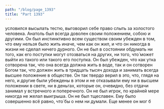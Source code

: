 ```yaml
---
path: "/blog/page_1393"
title: "Part 1393"
---
```


условился высылать тестю, выговорил себе право слыть за холостого человека.
Анатоль был всегда доволен своим положением, собою и другими. Он был инстинктивно всем существом своим убежден в том, что ему нельзя было жить иначе, чем как он жил, и что он никогда в жизни не сделал ничего дурного. Он не был в состоянии обдумать ни того, как его поступки могут отозваться на других, ни того, что́ может выйти из такого или такого его поступка. Он был убежден, что как утка сотворена так, что она всегда должна жить в воде, так и он сотворен Богом так, что должен жить в тридцать тысяч дохода и занимать всегда высшее положение в обществе. Он так твердо верил в это, что, глядя на него, и другие были убеждены в этом и не отказывали ему ни в высшем положении в свете, ни в деньгах, которые он, очевидно, без отдачи занимал у встречного и поперечного.
Он не был игрок, по крайней мере никогда не желал выигрыша. Он не был тщеславен. Ему было совершенно всё равно, что́ бы о нем ни думали. Еще менее он мог б
